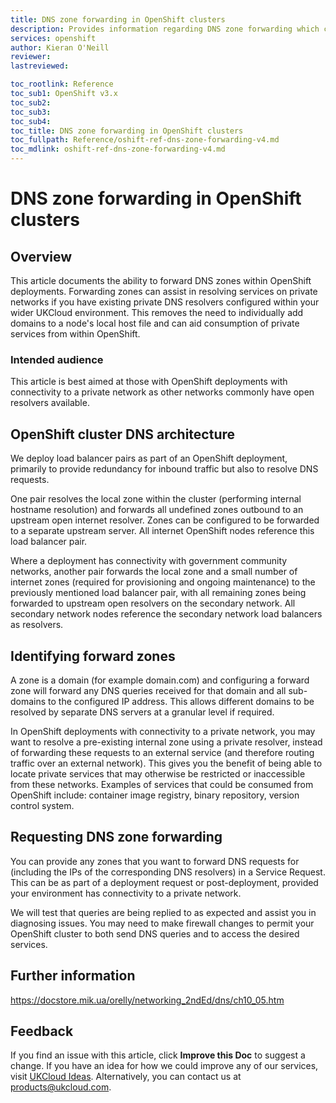 ```yaml
---
title: DNS zone forwarding in OpenShift clusters
description: Provides information regarding DNS zone forwarding which can be configured in OpenShift clusters
services: openshift
author: Kieran O'Neill
reviewer: 
lastreviewed:

toc_rootlink: Reference
toc_sub1: OpenShift v3.x
toc_sub2:
toc_sub3:
toc_sub4:
toc_title: DNS zone forwarding in OpenShift clusters
toc_fullpath: Reference/oshift-ref-dns-zone-forwarding-v4.md
toc_mdlink: oshift-ref-dns-zone-forwarding-v4.md
---
```


# DNS zone forwarding in OpenShift clusters

## Overview

This article documents the ability to forward DNS zones within OpenShift deployments. Forwarding zones can assist in resolving services on private networks if you have existing private DNS resolvers configured within your wider UKCloud environment. This removes the need to individually add domains to a node's local host file and can aid consumption of private services from within OpenShift.

### Intended audience

This article is best aimed at those with OpenShift deployments with connectivity to a private network as other networks commonly have open resolvers available.

## OpenShift cluster DNS architecture

We deploy load balancer pairs as part of an OpenShift deployment, primarily to provide redundancy for inbound traffic but also to resolve DNS requests.

One pair resolves the local zone within the cluster (performing internal hostname resolution) and forwards all undefined zones outbound to an upstream open internet resolver. Zones can be configured to be forwarded to a separate upstream server. All internet OpenShift nodes reference this load balancer pair.

Where a deployment has connectivity with government community networks, another pair forwards the local zone and a small number of internet zones (required for provisioning and ongoing maintenance) to the previously mentioned load balancer pair, with all remaining zones being forwarded to upstream open resolvers on the secondary network. All secondary network nodes reference the secondary network load balancers as resolvers.

## Identifying forward zones

A zone is a domain (for example domain.com) and configuring a forward zone will forward any DNS queries received for that domain and all sub-domains to the configured IP address. This allows different domains to be resolved by separate DNS servers at a granular level if required.

In OpenShift deployments with connectivity to a private network, you may want to resolve a pre-existing internal zone using a private resolver, instead of forwarding these requests to an external service (and therefore routing traffic over an external network). This gives you the benefit of being able to locate private services that may otherwise be restricted or inaccessible from these networks. Examples of services that could be consumed from OpenShift include: container image registry, binary repository, version control system.

## Requesting DNS zone forwarding

You can provide any zones that you want to forward DNS requests for (including the IPs of the corresponding DNS resolvers) in a Service Request. This can be as part of a deployment request or post-deployment, provided your environment has connectivity to a private network.

We will test that queries are being replied to as expected and assist you in diagnosing issues. You may need to make firewall changes to permit your OpenShift cluster to both send DNS queries and to access the desired services.

## Further information

https://docstore.mik.ua/orelly/networking_2ndEd/dns/ch10_05.htm

## Feedback

If you find an issue with this article, click **Improve this Doc** to suggest a change. If you have an idea for how we could improve any of our services, visit [UKCloud Ideas](https://ideas.ukcloud.com). Alternatively, you can contact us at <products@ukcloud.com>.
